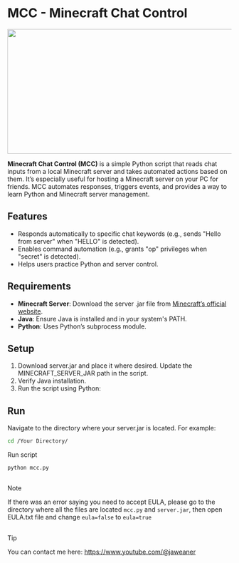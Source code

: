 # MCC - Minecraft Chat Control

<img src="https://pngimg.com/uploads/minecraft/minecraft_PNG39.png" width="700px" height="280px">


**Minecraft Chat Control (MCC)** is a simple Python script that reads chat inputs from a local Minecraft server and takes automated actions based on them. It’s especially useful for hosting a Minecraft server on your PC for friends. MCC automates responses, triggers events, and provides a way to learn Python and Minecraft server management.

## Features
- Responds automatically to specific chat keywords (e.g., sends "Hello from server" when "HELLO" is detected).
- Enables command automation (e.g., grants "op" privileges when "secret" is detected).
- Helps users practice Python and server control.

## Requirements
- **Minecraft Server**: Download the server .jar file from [Minecraft’s official website](https://www.minecraft.net/en-us/download/server).
- **Java**: Ensure Java is installed and in your system's PATH.
- **Python**: Uses Python’s subprocess module.

## Setup
1. Download server.jar and place it where desired. Update the MINECRAFT_SERVER_JAR path in the script.
2. Verify Java installation.
3. Run the script using Python:

## Run

Navigate to the directory where your server.jar is located. For example:

```bash
cd /Your Directory/
```
Run script

```bash
python mcc.py

```


##
> [!NOTE]  
> If there was an error saying you need to accept EULA, please go to the directory where all the files are located `mcc.py` and `server.jar`, then open EULA.txt file and change `eula=false` to ```eula=true```
 ##


> [!TIP]
> You can contact me here: https://www.youtube.com/@jaweaner



